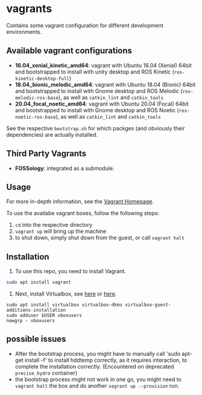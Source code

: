 # vagrants
Contains some vagrant configuration for different development environments.

## Available vagrant configurations
* **16.04_xenial_kinetic_amd64**: vagrant with Ubuntu 16.04 (Xenial) 64bit and bootstrapped to install with unity desktop and ROS Kinetic (`ros-kinetic-desktop-full`)
* **18.04_bionic_melodic_amd64**: vagrant with Ubuntu 18.04 (Bionic) 64bit and bootstrapped to install with Gnome desktop and ROS Melodic (`ros-melodic-ros-base`), as well as `catkin_lint` and `catkin_tools`
* **20.04_focal_noetic_amd64**: vagrant with Ubuntu 20.04 (Focal) 64bit and bootstrapped to install with Gnome desktop and ROS Noetic (`ros-noetic-ros-base`), as well as `catkin_lint` and `catkin_tools`

See the respective `bootstrap.sh` for which packges (and obviously their dependencies) are actually installed.


## Third Party Vagrants
* **FOSSology**: integrated as a submodule.

## Usage
For more in-depth information, see the [Vagrant Homepage](https://www.vagrantup.com/).

To use the availabe vagrant boxes, follow the following steps:

1. `cd` into the respective directory
1. `vagrant up` will bring up the machine
1. to shut down, simply shut down from the guest, or call `vagrant halt`

## Installation
1. To use this repo, you need to install Vagrant.

  ```bash
  sudo apt install vagrant
  ```

1. Next, install Virtualbox, see [here](https://www.virtualbox.org/wiki/Linux_Downloads) or [here](https://wiki.ubuntuusers.de/VirtualBox/Installation/).

  ```
  sudo apt install virtualbox virtualbox-dkms virtualbox-guest-additions-installation
  sudo adduser $USER vboxusers
  newgrp - vboxusers
  ```

## possible issues
- After the bootstrap process, you might have to manually call 'sudo apt-get install -f' to install hddtemp correctly, as it requires interaction, to complete the installation correctly. (Encountered on deprecated `precise_hydro` container)
- the bootstrap process might not work in one go, you might need to `vagrant halt` the box and do another `vagrant up --provision` run.
